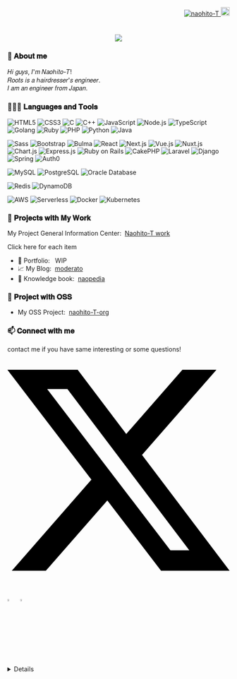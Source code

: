 <!--
- 🔭 I’m currently working on ...
- 🌱 I’m currently learning ...
- 👯 I’m looking to collaborate on ...
- 🤔 I’m looking for help with ...
- 💬 Ask me about ...
- 📫 How to reach me: ...
- 😄 Pronouns: ...
- ⚡ Fun fact: ...

## 🧑🏻‍💻  自己紹介

🚧🚧🚧　WIP　🚧🚧🚧

link - in the prodcess of writing🙇
## 🍀  Skill

in the prodcess of writing🙇

Hobbys: animation

## 🗽  Portfolio

[https://naohito-t-portfolio.web.app](https://naohito-t-portfolio.web.app)

## 🔗  Articles

[https://zenn.dev/naohito_t](https://zenn.dev/naohito_t)

-->

<!-- badge -->
<p align="right">
  <a href="https://github.com/naohito-T/naohito-T/">
    <img src="https://komarev.com/ghpvc/?username=naohito-T" alt="naohito-T" />
  </a>
  <a href="https://github.com/naohito-T">
    <img height="20" src="https://img.shields.io/github/followers/naohito-T?label=follow&logo=github&style=flat" />
  </a>
</p>

<!-- animation text -->
<h1 align="center">
  <a href="https://git.io/typing-svg">
    <img src="https://readme-typing-svg.herokuapp.com/?lines=Hello,+There!+👋;This+is+naohito-T....;From+Tokyo,+Japan&center=true&size=30">
  </a>
</h1>

### 💬 𝐀𝐛𝐨𝐮𝐭 𝐦𝐞

𝐻𝑖 𝑔𝑢𝑦𝑠, 𝐼'𝑚 𝑁𝑎𝑜ℎ𝑖𝑡𝑜-𝑇!  
𝑅𝑜𝑜𝑡𝑠 𝑖𝑠 𝑎 ℎ𝑎𝑖𝑟𝑑𝑟𝑒𝑠𝑠𝑒𝑟'𝑠 𝑒𝑛𝑔𝑖𝑛𝑒𝑒𝑟.  
𝐼 𝑎𝑚 𝑎𝑛 𝑒𝑛𝑔𝑖𝑛𝑒𝑒𝑟 𝑓𝑟𝑜𝑚 𝐽𝑎𝑝𝑎𝑛.  

### 👨🏻‍💻 𝐋𝐚𝐧𝐠𝐮𝐚𝐠𝐞𝐬 𝐚𝐧𝐝 𝐓𝐨𝐨𝐥𝐬

<!-- https://shields.io/ -->
<!-- https://simpleicons.org/ -->
<!-- program -->
![HTML5](https://img.shields.io/badge/-HTML5-000?&logo=html5&logoColor=E34F26)
![CSS3](https://img.shields.io/badge/-CSS3-000?&logo=css3&logoColor=1572B6)
![C](https://img.shields.io/badge/-C-000?&logo=C)
![C++](https://img.shields.io/badge/-C++-000?&logo=c%2b%2b&logoColor=00599C)
![JavaScript](https://img.shields.io/badge/-JavaScript-000?&logo=JavaScript)
![Node.js](https://img.shields.io/badge/-Node.js-000?&logo=node.js)
![TypeScript](https://img.shields.io/badge/-TypeScript-000?&logo=TypeScript)
![Golang](https://img.shields.io/badge/-Go-000?&logo=Go)
![Ruby](https://img.shields.io/badge/-ruby-000?&logo=ruby&logoColor=D91404)
![PHP](https://img.shields.io/badge/-php-000?&logo=php)
![Python](https://img.shields.io/badge/-Python-000?&logo=Python)
![Java](https://img.shields.io/badge/-Java-000?&logo=openjdk&logoColor=e66b00)
<!-- ![Swift](https://img.shields.io/badge/-Swift-000?&logo=Swift) -->
<!-- Framework -->
![Sass](https://img.shields.io/badge/-Sass-000?&logo=sass&logoColor=CC6699)
![Bootstrap](https://img.shields.io/badge/-Bootstrap-000?&logo=bootstrap&logoColor=7952B3)
![Bulma](https://img.shields.io/badge/-Bulma-000?&logo=bulma&logoColor=00D1B2)
![React](https://img.shields.io/badge/-React-000?&logo=React)
![Next.js](https://img.shields.io/badge/-Next.js-000?&logo=Next.js)
![Vue.js](https://img.shields.io/badge/-Vue.js-000?&logo=Vue.js)
![Nuxt.js](https://img.shields.io/badge/-Nuxt.js-000?&logo=Nuxt.js)
![Chart.js](https://img.shields.io/badge/-Chart.js-000?&logo=chartdotjs&logoColor=FF6384)
![Express.js](https://img.shields.io/badge/-Express-000?&logo=Express)
![Ruby on Rails](https://img.shields.io/badge/-Ruby_on_Rails-000?&logo=rubyonrails&logoColor=D30001)
![CakePHP](https://img.shields.io/badge/-CakePHP-000?&logo=cakephp&logoColor=D33C43)
![Laravel](https://img.shields.io/badge/-Laravel-000?&logo=laravel&logoColor=FF2D20)
![Django](https://img.shields.io/badge/-Django-000?&logo=django&logoColor=092E20)
![Spring](https://img.shields.io/badge/-Spring-000?&logo=Spring)
![Auth0](https://img.shields.io/badge/-Auth0-000?&logo=auth0&logoColor=EB5424)
<!-- test -->

<!-- relation DB -->
![MySQL](https://img.shields.io/badge/-MySQL-000?&logo=MySQL)
![PostgreSQL](https://img.shields.io/badge/-PostgreSQL-000?&logo=postgresql)
![Oracle Database](https://img.shields.io/badge/-Oracle_Database-000?&logo=oracle&logoColor=c74634)
<!-- NoSQL -->
![Redis](https://img.shields.io/badge/-Redis-000?&logo=Redis)
![DynamoDB](https://img.shields.io/badge/-DynamoDB-000?&logo=amazondynamodb&logoColor=4053D6)
<!-- ORM -->
<!-- CI -->
<!-- ![DynamoDB](https://img.shields.io/badge/-DynamoDB-000?&logo=circleci&logoColor=4053D6) -->
<!-- infrastructure -->
![AWS](https://img.shields.io/badge/-AWS-000?&logo=Amazon-AWS&logoColor=F90)
![Serverless](https://img.shields.io/badge/-serverless-000?&logo=serverless&logoColor=FD5750)
![Docker](https://img.shields.io/badge/-Docker-000?&logo=Docker)
![Kubernetes](https://img.shields.io/badge/-Kubernetes-000?&logo=Kubernetes)
<!-- ![Cloudflare](https://img.shields.io/badge/-Kubernetes-000?&logo=Kubernetes) -->
<!-- OS -->
<!-- ![macOS](https://img.shields.io/badge/-macOS-000?&logo=macOS)
![Linux](https://img.shields.io/badge/-Linux-000?&logo=Linux) -->
<!-- Editor -->
<!-- ![VSCode](https://img.shields.io/badge/-VScode-000?&logo=visualstudiocode&logoColor=007ACC)
![JetBrains](https://img.shields.io/badge/-JetBrains-000?&logo=intellijidea&logoColor=000) -->

### 🔭 𝐏𝐫𝐨𝐣𝐞𝐜𝐭𝐬 𝐰𝐢𝐭𝐡 𝐌𝐲 𝐖𝐨𝐫𝐤

<!-- 総合案内所 -->
My Project General Information Center:&nbsp;&nbsp;[Naohito-T work](https://naohito-t.github.io/)

<!-- 各項目 -->
Click here for each item

- 🗽 Portfolio:&nbsp;&nbsp; WIP
- 📈 My Blog:&nbsp;&nbsp;[moderato](https://moderato.vercel.app/)
- 📕 Knowledge book:&nbsp;&nbsp;[naopedia](https://naopedia.netlify.app/)

### 🌱 𝐏𝐫𝐨𝐣𝐞𝐜𝐭 𝐰𝐢𝐭𝐡 𝐎𝐒𝐒

- My OSS Project:&nbsp;&nbsp;[naohito-T-org](https://github.com/naohito-T-org)

### 📫 𝐂𝐨𝐧𝐧𝐞𝐜𝐭 𝐰𝐢𝐭𝐡 𝐦𝐞

contact me if you have same interesting or some questions!

[<svg role="img" viewBox="0 0 24 24" xmlns="http://www.w3.org/2000/svg"><title>X</title><path d="M18.901 1.153h3.68l-8.04 9.19L24 22.846h-7.406l-5.8-7.584-6.638 7.584H.474l8.6-9.83L0 1.154h7.594l5.243 6.932ZM17.61 20.644h2.039L6.486 3.24H4.298Z"/></svg>](https://twitter.com/naohito___t)&nbsp;
<!-- [<img src="https://img.icons8.com/color/48/000000/twitter.png" width="3.5%"/>](https://twitter.com/naohito___t)&nbsp; -->
[<img src="https://img.icons8.com/fluent/48/000000/instagram-new.png" width="3.5%"/>](https://www.instagram.com/localhost.naohito/)&nbsp;&nbsp;
<a href="mailto:naohito.tanaka0523@gmail.com"><img src="https://img.icons8.com/fluent/48/000000/gmail.png" width="3.5%"/>

<details>
  <summary style="font-size: 20px">🔱 𝐆𝐢𝐭𝐇𝐮𝐛 𝐒𝐭𝐚𝐭𝐬</summary>
  <div style="margin-bottom: 10px;">
    <a href="https://github-profile-trophy.vercel.app">
      <img src="https://github-profile-trophy.vercel.app/?username=naohito-T&column=7&theme=onedark&no-frame=true&margin-w=10" />
    </a>
  </div>
  <br/>
  <div style="margin-top: 10px;">
    <!--  これ積み重ねのやつ  -->
    <a href="http://github-readme-streak-stats.herokuapp.com">
      <img src="http://github-readme-streak-stats.herokuapp.com?user=naohito-T&theme=tokyonight&hide_border=true" alt="GitHub Streak" />
    </a>
    <!--  MostUsed Language  -->
    <a href="https://github.com/anuraghazra/github-readme-stats">
      <img align="left" src="https://github-readme-stats.vercel.app/api/top-langs/?username=naohito-T&theme=tokyonight&hide_border=true&hide=JavaScript,%20SCSS" />
    </a>
    <a href="https://github.com/anuraghazra/github-readme-stats">
      <img align="left" src="https://github-readme-stats.vercel.app/api?username=naohito-T&count_private=true&theme=tokyonight&hide_border=true" />
    </a>
  </div>
</details>
